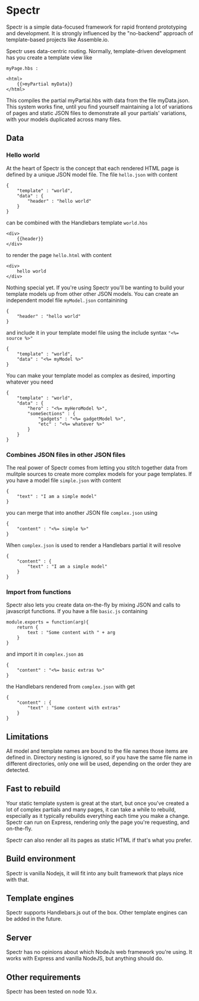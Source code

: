 # Spectr

Spectr is a simple data-focused framework for rapid frontend prototyping and development. It is strongly influenced by
the "no-backend" approach of template-based projects like Assemble.io.

Spectr uses data-centric routing. Normally, template-driven development has you create a template view like

    myPage.hbs :

    <html>
        {{>myPartial myData}}
    </html>

This compiles the partial myPartial.hbs with data from the file myData.json. This system works fine, until you find
yourself maintaining a lot of variations of pages and static JSON files to demonstrate all your partials' variations,
with your models duplicated across many files.

## Data

### Hello world

At the heart of Spectr is the concept that each rendered HTML page is defined by a unique JSON model file. The file `hello.json` with content

    {
        "template" : "world",
        "data" : {
            "header" : "hello world"
        }
    }

can be combined with the Handlebars template `world.hbs`

    <div>
        {{header}}
    </div>

to render the page `hello.html` with content

    <div>
        hello world
    </div>

Nothing special yet. If you're using Spectr you'll be wanting to build your template models up from other other JSON models. You can create an independent model file `myModel.json` containining

    {
        "header" : "hello world"
    }

and include it in your template model file using the include syntax `"<%= source %>"`

    {
        "template" : "world",
        "data" : "<%= myModel %>"
    }

You can make your template model as complex as desired, importing whatever you need

    {
        "template" : "world",
        "data" : {
            "hero" : "<%= myHeroModel %>",
            "someSections" : {
                "gadgets" : "<%= gadgetModel %>",
                "etc" : "<%= whatever %>"
            }
        }
    }

### Combines JSON files in other JSON files

The real power of Spectr comes from letting you stitch together data from mulitple sources to create more complex models for your page templates. If you have a model file `simple.json` with content

    {
        "text" : "I am a simple model"
    }

you can merge that into another JSON file `complex.json` using

    {
        "content" : "<%= simple %>"
    }

When `complex.json` is used to render a Handlebars partial it will resolve 

    {
        "content" : {
            "text" : "I am a simple model"
        }
    }

### Import from functions

Spectr also lets you create data on-the-fly by mixing JSON and calls to javascript functions. If you have a file `basic.js` containing

    module.exports = function(arg){
        return {
            text : "Some content with " + arg
        }
    }

and import it in `complex.json` as

    {
        "content" : "<%= basic extras %>"
    }

the Handlebars rendered from `complex.json` with get

    {
        "content" : {
            "text" : "Some content with extras"
        }
    }


## Limitations

All model and template names are bound to the file names those items are defined in. Directory nesting is ignored, so if you have the same file name in different directories, only one will be used, depending on the order they are detected. 

## Fast to rebuild

Your static template system is great at the start, but once you've created a lot of complex partials and many pages, it can take a while to rebuild, especially as it typically rebuilds everything each time you make a change. Spectr can run on Express, rendering only the page you're requesting, and on-the-fly.

Spectr can also render all its pages as static HTML if that's what you prefer.

## Build environment

Spectr is vanilla Nodejs, it will fit into any built framework that plays nice with that.

## Template engines

Spectr supports Handlebars.js out of the box. Other template engines can be added in the future.

## Server

Spectr has no opinions about which NodeJs web framework you're using. It works with Express and vanilla NodeJS, but anything should do.

## Other requirements

Spectr has been tested on node 10.x.

